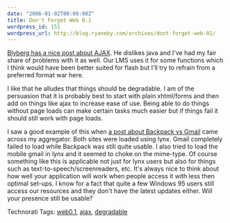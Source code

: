 ```yaml
---
date: "2006-01-02T00:00:00Z"
title: Don't Forget Web 0.1
wordpress_id: 151
wordpress_url: http://blog.ryaneby.com/archives/dont-forget-web-01/
---
```

<a href="http://www.blyberg.net/2005/12/30/hichcliffe-on-ajax/">Blyberg has a nice post about AJAX</a>. He dislikes java and I've had my fair share of problems with it as well. Our LMS uses it for some functions which I think would have been better suited for flash but I'll try to refrain from a preferred format war here.

I like that he alludes that things should be degradable. I am of the persuasion that it is probably best to start with plain xhtml/forms and then add on things like ajax to increase ease of use. Being able to do things without page loads can make certain tasks much easier but if things fail it should still work with page loads.

I saw a good example of this when <a href="http://www.chaddickerson.com/blog/2005/10/18/web-01-head-to-head-37signals-backpackit-vs-gmail-in-lynx">a post about Backpack vs Gmail</a> came across my aggregator. Both sites were loaded using lynx. Gmail completely failed to load while Backpack was still quite usable. I also tried to load the mobile gmail in lynx and it seemed to choke on the mime-type. Of course something like this is applicable not just for lynx users but also for things such as text-to-speech/screenreaders, etc. It's always nice to think about how well your application will work when people access it with less then optimal set-ups. I know for a fact that quite a few Windows 95 users still access our resources and they don't have the latest updates either. Will your presence still be usable?

Technorati Tags: <a href="http://technorati.com/tag/web0.1" rel="tag">web0.1</a>, <a href="http://technorati.com/tag/ajax" rel="tag">ajax</a>, <a href="http://technorati.com/tag/degradable" rel="tag">degradable</a>
